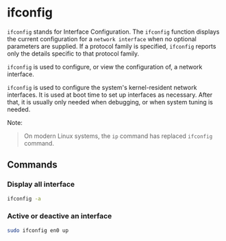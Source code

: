 # ifconfig

```ifconfig``` stands for Interface Configuration.
The ```ifconfig``` function displays the current configuration for a ```network interface```
when no optional parameters are supplied. If a protocol family is specified,
```ifconfig``` reports only the details specific to that protocol family.

```ifconfig``` is used to configure, or view the configuration of, a network interface.

```ifconfig``` is used to configure the system's kernel-resident network interfaces. It is used at boot time to set up interfaces as necessary. After that, it is usually only needed when debugging, or when system tuning is needed.

Note:

> On modern Linux systems, the ```ip``` command has replaced ```ifconfig``` command.

## Commands

### Display all interface

```sh
ifconfig -a
```

### Active or deactive an interface

```sh
sudo ifconfig en0 up
```
